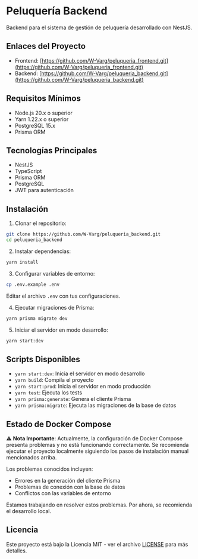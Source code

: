 # Peluquería Backend

Backend para el sistema de gestión de peluquería desarrollado con NestJS.

## Enlaces del Proyecto

- Frontend: [https://github.com/W-Varg/peluqueria_frontend.git](https://github.com/W-Varg/peluqueria_frontend.git)
- Backend: [https://github.com/W-Varg/peluqueria_backend.git](https://github.com/W-Varg/peluqueria_backend.git)

## Requisitos Mínimos

- Node.js 20.x o superior
- Yarn 1.22.x o superior
- PostgreSQL 15.x
- Prisma ORM

## Tecnologías Principales

- NestJS
- TypeScript
- Prisma ORM
- PostgreSQL
- JWT para autenticación

## Instalación

1. Clonar el repositorio:
```bash
git clone https://github.com/W-Varg/peluqueria_backend.git
cd peluqueria_backend
```

2. Instalar dependencias:
```bash
yarn install
```

3. Configurar variables de entorno:
```bash
cp .env.example .env
```
Editar el archivo `.env` con tus configuraciones.

4. Ejecutar migraciones de Prisma:
```bash
yarn prisma migrate dev
```

5. Iniciar el servidor en modo desarrollo:
```bash
yarn start:dev
```

## Scripts Disponibles

- `yarn start:dev`: Inicia el servidor en modo desarrollo
- `yarn build`: Compila el proyecto
- `yarn start:prod`: Inicia el servidor en modo producción
- `yarn test`: Ejecuta los tests
- `yarn prisma:generate`: Genera el cliente Prisma
- `yarn prisma:migrate`: Ejecuta las migraciones de la base de datos

## Estado de Docker Compose

⚠️ **Nota Importante**: Actualmente, la configuración de Docker Compose presenta problemas y no está funcionando correctamente. Se recomienda ejecutar el proyecto localmente siguiendo los pasos de instalación manual mencionados arriba.

Los problemas conocidos incluyen:
- Errores en la generación del cliente Prisma
- Problemas de conexión con la base de datos
- Conflictos con las variables de entorno

Estamos trabajando en resolver estos problemas. Por ahora, se recomienda el desarrollo local.


## Licencia

Este proyecto está bajo la Licencia MIT - ver el archivo [LICENSE](LICENSE) para más detalles.
